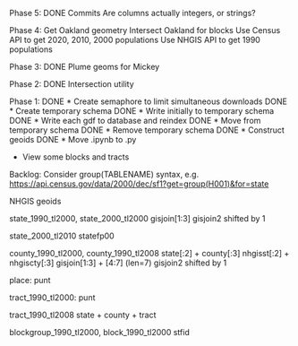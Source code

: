 Phase 5:
DONE Commits
Are columns actually integers, or strings?

Phase 4:
Get Oakland geometry
Intersect Oakland for blocks
Use Census API to get 2020, 2010, 2000 populations
Use NHGIS API to get 1990 populations





Phase 3:
DONE Plume geoms for Mickey

Phase 2:
DONE Intersection utility

Phase 1:
DONE * Create semaphore to limit simultaneous downloads
DONE * Create temporary schema
DONE * Write initially to temporary schema
DONE * Write each gdf to database and reindex
DONE * Move from temporary schema
DONE * Remove temporary schema
DONE * Construct geoids
DONE * Move .ipynb to .py
* View some blocks and tracts


Backlog:
Consider group(TABLENAME) syntax, e.g.
https://api.census.gov/data/2000/dec/sf1?get=group(H001)&for=state















NHGIS geoids

state_1990_tl2000, state_2000_tl2000
                        gisjoin[1:3]
                        gisjoin2 shifted by 1

state_2000_tl2010
                        statefp00


county_1990_tl2000, county_1990_tl2008
                        state[:2] + county[:3]
                        nhgisst[:2] + nhgiscty[:3]
                        gisjoin[1:3] + [4:7] (len=7)
                        gisjoin2 shifted by 1

place: punt

tract_1990_tl2000: punt

tract_1990_tl2008
                        state + county + tract

blockgroup_1990_tl2000, block_1990_tl2000
                        stfid


